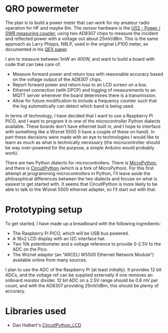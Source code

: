 # QRO powermeter

The plan is to build a power meter that can work for my amateur radio operation for HF and maybe 6m. 
The sensor hardware is the 
[U02 - Power / SWR measuring coupler](https://www.dj0abr.de/english/technik/dds/epwrswrV2.htm), 
using two AD8307 chips to measure the incident and reflected power with a voltage
out about 25mV/dBm. This is the same approach as Larry Phipps, N8LP, used in the original 
LP100 meter, as documented in his [QEX paper](http://www.telepostinc.com/Files/phipps-1.pdf).

I aim to measure between 1mW an 400W, and want to build a board with code that can take care of:

- Measure forward power and return loss with reasonable accuracy based on the voltage output of the AD8307 chips. 
- Report forward power and return loss to an LCD screen on a box.
- Ethernet connection (with DPCP) and logging of measurements to an MQTT server whenever the board determines there is a transmission.
- Allow for future modification to  include a frequency counter such that the log automatically can detect which band is being used.

In terms of technology, I have decided that I want to use a Raspberry Pi PICO, and I want to program it in 
one of the microcontroller Python dialects available. These boards don't have ethernet built in, and I hope 
to interface with something like a Wiznet 5500 (I have a couple of these on hand). In part these decisions were
made with an eye to technologies I would like to learn as much as what is technically necessary (the microcontroller
should be way over-powered for the purpose, a simple Arduino would probably work).

There are two Python dialects for microcontrollers. There is [MicroPython](https://micropython.org/), and there
is [CircuitPython](https://circuitpython.org/) (which is a fork of MicroPython). For this first attempt at 
programming microcontrollers in Python, I'll leave aside the philosophical differences between the two dialects and 
focuse on what is easiest to get started with. It seems that CircuitPython is more likely to be able to talk
to the Wiznet 5500 ethernet adapter, so I'll start out with that.

# Prototyping setup

To get started, I have made up a breadboard with the following ingredients: 

- The Raspberry Pi PICO, which will be USB bus powered. 
- A 16x2 LCD display with an I2C interface hat.
- Two 10k potentiometer and a voltage reference to provide 0-2.5V to the ADC on the Pico.
- The Wiznet adapter (an "ARCELI W5500 Ethernet Network Module")  available online from many sources.

I plan to use the ADC of the Raspberry Pi (at least initially). It provides 12 bit ADCs, and the voltage ref can be 
supplied externally if one removes an onboard resistor divider. 12 bit ADC on a 2.5V range should be 0.6 mV per count, 
and with the AD8307 providing 25mV/dBm, this should be plenty of accuracy. 


# Libraries used

- Dan Halbert's [CircuitPython_LCD](https://github.com/dhalbert/CircuitPython_LCD)



